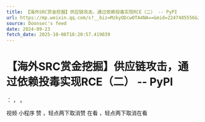 ```yaml
---
title: 【海外SRC赏金挖掘】供应链攻击，通过依赖投毒实现RCE（二） -- PyPI
url: https://mp.weixin.qq.com/s?__biz=MzkyODcwOTA4NA==&mid=2247485556&idx=1&sn=124abd373abcf05cfce32306e6ee3cbe
source: Doonsec's feed
date: 2024-09-23
fetch_date: 2025-10-06T18:20:57.419039
---
```


# 【海外SRC赏金挖掘】供应链攻击，通过依赖投毒实现RCE（二） -- PyPI

：
，
。

视频
小程序
赞
，轻点两下取消赞
在看
，轻点两下取消在看